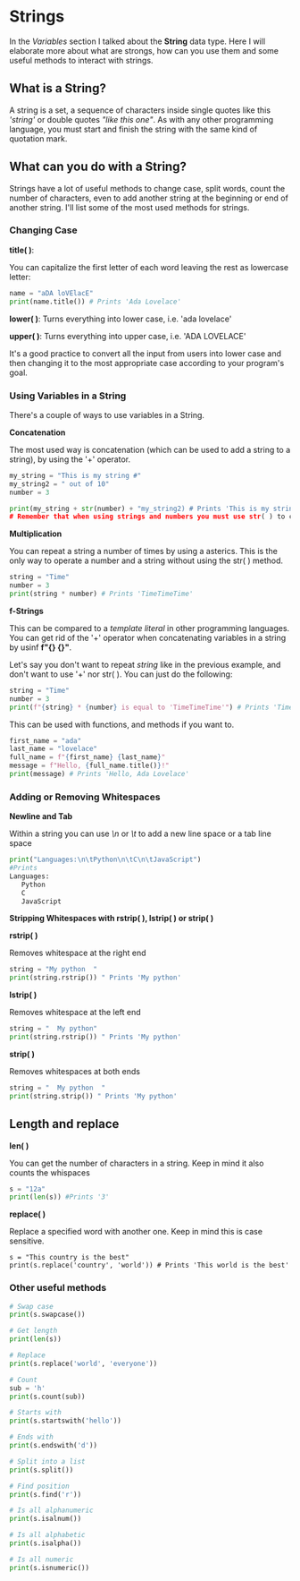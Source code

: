 # Strings

In the *Variables* section I talked about the **String** data type. Here I will elaborate more about what are strongs, how can you use them and some useful methods to interact with strings.

## What is a String?

A string is a set, a sequence of characters inside single quotes like this *'string'* or double quotes *"like this one"*. As with any other programming language, you must start and finish the string with the same kind of quotation mark.

## What can you do with a String?

Strings have a lot of useful methods to change case, split words, count the number of characters, even to add another string at the beginning or end of another string. I'll list some of the most used methods for strings.

### Changing Case 

**title( )**:

You can capitalize the first letter of each word leaving the rest as lowercase letter:

~~~python
name = "aDA loVElacE"
print(name.title()) # Prints 'Ada Lovelace'
~~~

**lower( )**: Turns everything into lower case, i.e. 'ada lovelace'

**upper( )**: Turns everything into upper case, i.e. 'ADA LOVELACE'

It's a good practice to convert all the input from users into lower case and then changing it to the most appropriate case according to your program's goal.

### Using Variables in a String

There's a couple of ways to use variables in a String. 

**Concatenation**

The most used way is concatenation (which can be used to add a string to a string), by using the '+' operator.

~~~python
my_string = "This is my string #"
my_string2 = " out of 10"
number = 3

print(my_string + str(number) + "my_string2) # Prints 'This is my string #3 out of 10'
# Remember that when using strings and numbers you must use str( ) to convert the numerical values into text
~~~

**Multiplication**

You can repeat a string a number of times by using a asterics. This is the only way to operate a number and a string without using the str( ) method.

~~~python
string = "Time"
number = 3
print(string * number) # Prints 'TimeTimeTime'
~~~

**f-Strings**

This can be compared to a *template literal* in other programming languages. You can get rid of the '+' operator when concatenating variables in a string by usinf **f"{} {}"**.

Let's say you don't want to repeat *string* like in the previous example, and don't want to use '+' nor str( ). You can just do the following:

~~~python
string = "Time"
number = 3
print(f"{string} * {number} is equal to 'TimeTimeTime'") # Prints 'Time * 3 is equal to TimeTimeTime'
~~~

This can be used with functions, and methods if you want to.

~~~python 
first_name = "ada"
last_name = "lovelace"
full_name = f"{first_name} {last_name}"
message = f"Hello, {full_name.title()}!"
print(message) # Prints 'Hello, Ada Lovelace'
~~~

### Adding or Removing Whitespaces

**Newline and Tab**

Within a string you can use *\n* or *\t* to add a new line space or a tab line space

~~~python 
print("Languages:\n\tPython\n\tC\n\tJavaScript")
#Prints
Languages:
   Python
   C
   JavaScript 
~~~

**Stripping Whitespaces with rstrip( ), lstrip( ) or strip( )**

**rstrip( )**

Removes whitespace at the right end

~~~python
string = "My python  "
print(string.rstrip()) " Prints 'My python'
~~~

**lstrip( )**

Removes whitespace at the left end

~~~python
string = "  My python"
print(string.rstrip()) " Prints 'My python'
~~~

**strip( )**

Removes whitespaces at both ends

~~~python
string = "  My python  "
print(string.strip()) " Prints 'My python'
~~~

## Length and replace

**len( )**

You can get the number of characters in a string. Keep in mind it also counts the whispaces

~~~python
s = "12a"
print(len(s)) #Prints '3'
~~~

**replace( )**

Replace a specified word with another one. Keep in mind this is case sensitive.

~~~
s = "This country is the best"
print(s.replace('country', 'world')) # Prints 'This world is the best'
~~~

### Other useful methods

~~~python
# Swap case
print(s.swapcase())

# Get length
print(len(s))

# Replace
print(s.replace('world', 'everyone'))

# Count
sub = 'h'
print(s.count(sub))

# Starts with
print(s.startswith('hello'))

# Ends with
print(s.endswith('d'))

# Split into a list
print(s.split())

# Find position
print(s.find('r'))

# Is all alphanumeric
print(s.isalnum())

# Is all alphabetic
print(s.isalpha())

# Is all numeric
print(s.isnumeric())
~~~
